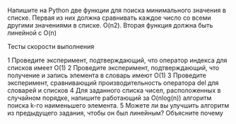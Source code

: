 Напишите на Python две функции для поиска минимального значения в списке.
Первая из них должна сравнивать каждое число со всеми другими значениями в списке. O(n2). Вторая 
функция должна быть линейной с O(n)

Тесты скорости выполнения

1 Проведите эксперимент, подтверждающий, что оператор индекса для списков имеет O(1)
2 Проведите эксперимент, подтверждающий, что получение и запись элемента в словарь имеют O(1)
3 Проведите эксперимент, сравнивающий производительность оператора del для словарей и списков
4 Для заданного списка чисел, расположенных в случайном порядке, напишите работающий за O(nlog(n)) 
алгоритм поиска k-го наименьшего элемента.
5 Можете ли вы улучшить алгоритм из предыдущего задания, чтобы он был линейным? Объясните почему
